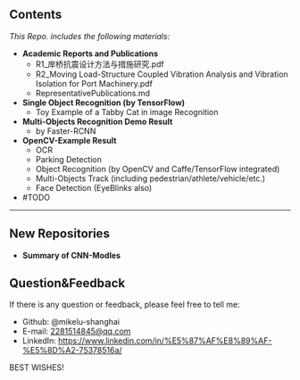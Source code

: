 
## Contents

*This Repo. includes the following materials:*

- **Academic Reports and Publications**
  - R1_岸桥抗震设计方法与措施研究.pdf
  - R2_Moving Load-Structure Coupled Vibration Analysis and Vibration Isolation for Port Machinery.pdf
  - RepresentativePublications.md
- **Single Object Recognition (by TensorFlow)**
  - Toy Example of a Tabby Cat in image Recognition
- **Multi-Objects Recognition Demo Result**
  - by Faster-RCNN 
- **OpenCV-Example Result**
  - OCR
  - Parking Detection
  - Object Recognition (by OpenCV and Caffe/TensorFlow integrated)
  - Multi-Objects Track (including pedestrian/athlete/vehicle/etc.)
  - Face Detection (EyeBlinks also)
- #TODO  

---
## New Repositories

- **Summary of CNN-Modles**
  


## Question&Feedback

If there is any question or feedback, please feel free to tell me:
- Github: @mikelu-shanghai
- E-mail: 2281514845@qq.com
- LinkedIn: https://www.linkedin.com/in/%E5%87%AF%E8%89%AF-%E5%8D%A2-75378516a/

BEST WISHES!
